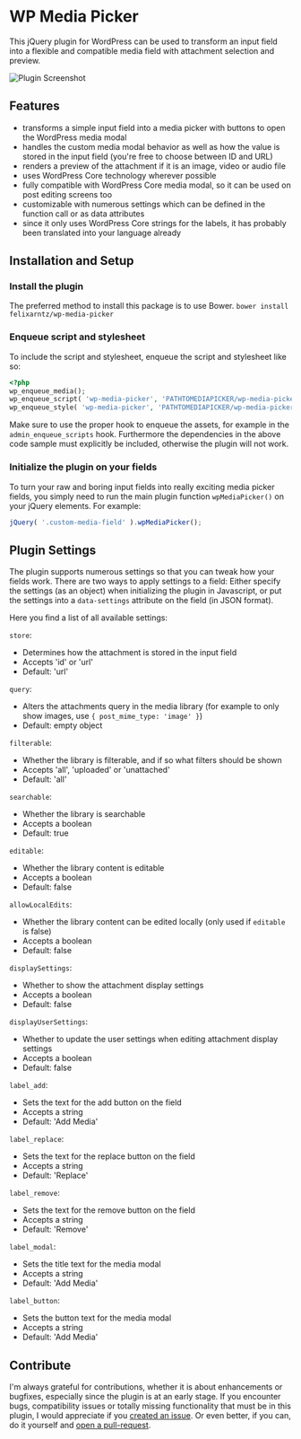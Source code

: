 # WP Media Picker

This jQuery plugin for WordPress can be used to transform an input field into a flexible and compatible media field with attachment selection and preview.

![Plugin Screenshot](https://raw.githubusercontent.com/felixarntz/wp-media-picker/master/screenshot.png)

## Features

* transforms a simple input field into a media picker with buttons to open the WordPress media modal
* handles the custom media modal behavior as well as how the value is stored in the input field (you're free to choose between ID and URL)
* renders a preview of the attachment if it is an image, video or audio file
* uses WordPress Core technology wherever possible
* fully compatible with WordPress Core media modal, so it can be used on post editing screens too
* customizable with numerous settings which can be defined in the function call or as data attributes
* since it only uses WordPress Core strings for the labels, it has probably been translated into your language already

## Installation and Setup

### Install the plugin

The preferred method to install this package is to use Bower.
`bower install felixarntz/wp-media-picker`

### Enqueue script and stylesheet

To include the script and stylesheet, enqueue the script and stylesheet like so:
```php
<?php
wp_enqueue_media();
wp_enqueue_script( 'wp-media-picker', 'PATHTOMEDIAPICKER/wp-media-picker.min.js', array( 'jQuery', 'media-editor' ), '0.1.0', true );
wp_enqueue_style( 'wp-media-picker', 'PATHTOMEDIAPICKER/wp-media-picker.min.css', array(), '0.1.0' );

```

Make sure to use the proper hook to enqueue the assets, for example in the `admin_enqueue_scripts` hook. Furthermore the dependencies in the above code sample must explicitly be included, otherwise the plugin will not work.

### Initialize the plugin on your fields

To turn your raw and boring input fields into really exciting media picker fields, you simply need to run the main plugin function `wpMediaPicker()` on your jQuery elements. For example:

```js
jQuery( '.custom-media-field' ).wpMediaPicker();
```

## Plugin Settings

The plugin supports numerous settings so that you can tweak how your fields work. There are two ways to apply settings to a field: Either specify the settings (as an object) when initializing the plugin in Javascript, or put the settings into a `data-settings` attribute on the field (in JSON format).

Here you find a list of all available settings:

`store`:
* Determines how the attachment is stored in the input field
* Accepts 'id' or 'url'
* Default: 'url'

`query`:
* Alters the attachments query in the media library (for example to only show images, use `{ post_mime_type: 'image' }`)
* Default: empty object

`filterable`:
* Whether the library is filterable, and if so what filters should be shown
* Accepts 'all', 'uploaded' or 'unattached'
* Default: 'all'

`searchable`:
* Whether the library is searchable
* Accepts a boolean
* Default: true

`editable`:
* Whether the library content is editable
* Accepts a boolean
* Default: false

`allowLocalEdits`:
* Whether the library content can be edited locally (only used if `editable` is false)
* Accepts a boolean
* Default: false

`displaySettings`:
* Whether to show the attachment display settings
* Accepts a boolean
* Default: false

`displayUserSettings`:
* Whether to update the user settings when editing attachment display settings
* Accepts a boolean
* Default: false

`label_add`:
* Sets the text for the add button on the field
* Accepts a string
* Default: 'Add Media'

`label_replace`:
* Sets the text for the replace button on the field
* Accepts a string
* Default: 'Replace'

`label_remove`:
* Sets the text for the remove button on the field
* Accepts a string
* Default: 'Remove'

`label_modal`:
* Sets the title text for the media modal
* Accepts a string
* Default: 'Add Media'

`label_button`:
* Sets the button text for the media modal
* Accepts a string
* Default: 'Add Media'

## Contribute

I'm always grateful for contributions, whether it is about enhancements or bugfixes, especially since the plugin is at an early stage. If you encounter bugs, compatibility issues or totally missing functionality that must be in this plugin, I would appreciate if you [created an issue](https://github.com/felixarntz/wp-media-picker/issues). Or even better, if you can, do it yourself and [open a pull-request](https://github.com/felixarntz/wp-media-picker/pulls).
